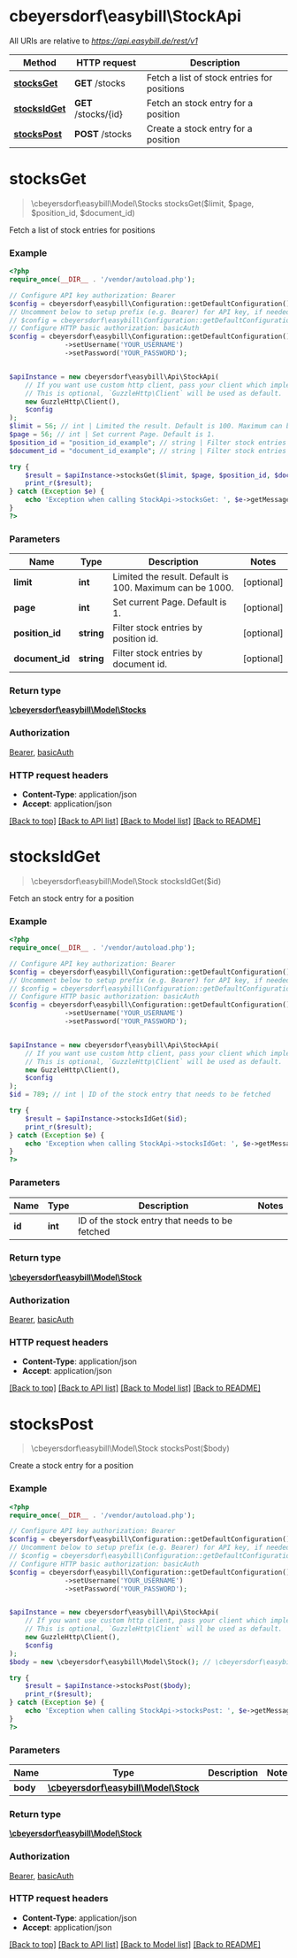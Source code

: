 # cbeyersdorf\easybill\StockApi

All URIs are relative to *https://api.easybill.de/rest/v1*

Method | HTTP request | Description
------------- | ------------- | -------------
[**stocksGet**](StockApi.md#stocksGet) | **GET** /stocks | Fetch a list of stock entries for positions
[**stocksIdGet**](StockApi.md#stocksIdGet) | **GET** /stocks/{id} | Fetch an stock entry for a position
[**stocksPost**](StockApi.md#stocksPost) | **POST** /stocks | Create a stock entry for a position


# **stocksGet**
> \cbeyersdorf\easybill\Model\Stocks stocksGet($limit, $page, $position_id, $document_id)

Fetch a list of stock entries for positions

### Example
```php
<?php
require_once(__DIR__ . '/vendor/autoload.php');

// Configure API key authorization: Bearer
$config = cbeyersdorf\easybill\Configuration::getDefaultConfiguration()->setApiKey('Authorization', 'YOUR_API_KEY');
// Uncomment below to setup prefix (e.g. Bearer) for API key, if needed
// $config = cbeyersdorf\easybill\Configuration::getDefaultConfiguration()->setApiKeyPrefix('Authorization', 'Bearer');
// Configure HTTP basic authorization: basicAuth
$config = cbeyersdorf\easybill\Configuration::getDefaultConfiguration()
              ->setUsername('YOUR_USERNAME')
              ->setPassword('YOUR_PASSWORD');


$apiInstance = new cbeyersdorf\easybill\Api\StockApi(
    // If you want use custom http client, pass your client which implements `GuzzleHttp\ClientInterface`.
    // This is optional, `GuzzleHttp\Client` will be used as default.
    new GuzzleHttp\Client(),
    $config
);
$limit = 56; // int | Limited the result. Default is 100. Maximum can be 1000.
$page = 56; // int | Set current Page. Default is 1.
$position_id = "position_id_example"; // string | Filter stock entries by position id.
$document_id = "document_id_example"; // string | Filter stock entries by document id.

try {
    $result = $apiInstance->stocksGet($limit, $page, $position_id, $document_id);
    print_r($result);
} catch (Exception $e) {
    echo 'Exception when calling StockApi->stocksGet: ', $e->getMessage(), PHP_EOL;
}
?>
```

### Parameters

Name | Type | Description  | Notes
------------- | ------------- | ------------- | -------------
 **limit** | **int**| Limited the result. Default is 100. Maximum can be 1000. | [optional]
 **page** | **int**| Set current Page. Default is 1. | [optional]
 **position_id** | **string**| Filter stock entries by position id. | [optional]
 **document_id** | **string**| Filter stock entries by document id. | [optional]

### Return type

[**\cbeyersdorf\easybill\Model\Stocks**](../Model/Stocks.md)

### Authorization

[Bearer](../../README.md#Bearer), [basicAuth](../../README.md#basicAuth)

### HTTP request headers

 - **Content-Type**: application/json
 - **Accept**: application/json

[[Back to top]](#) [[Back to API list]](../../README.md#documentation-for-api-endpoints) [[Back to Model list]](../../README.md#documentation-for-models) [[Back to README]](../../README.md)

# **stocksIdGet**
> \cbeyersdorf\easybill\Model\Stock stocksIdGet($id)

Fetch an stock entry for a position

### Example
```php
<?php
require_once(__DIR__ . '/vendor/autoload.php');

// Configure API key authorization: Bearer
$config = cbeyersdorf\easybill\Configuration::getDefaultConfiguration()->setApiKey('Authorization', 'YOUR_API_KEY');
// Uncomment below to setup prefix (e.g. Bearer) for API key, if needed
// $config = cbeyersdorf\easybill\Configuration::getDefaultConfiguration()->setApiKeyPrefix('Authorization', 'Bearer');
// Configure HTTP basic authorization: basicAuth
$config = cbeyersdorf\easybill\Configuration::getDefaultConfiguration()
              ->setUsername('YOUR_USERNAME')
              ->setPassword('YOUR_PASSWORD');


$apiInstance = new cbeyersdorf\easybill\Api\StockApi(
    // If you want use custom http client, pass your client which implements `GuzzleHttp\ClientInterface`.
    // This is optional, `GuzzleHttp\Client` will be used as default.
    new GuzzleHttp\Client(),
    $config
);
$id = 789; // int | ID of the stock entry that needs to be fetched

try {
    $result = $apiInstance->stocksIdGet($id);
    print_r($result);
} catch (Exception $e) {
    echo 'Exception when calling StockApi->stocksIdGet: ', $e->getMessage(), PHP_EOL;
}
?>
```

### Parameters

Name | Type | Description  | Notes
------------- | ------------- | ------------- | -------------
 **id** | **int**| ID of the stock entry that needs to be fetched |

### Return type

[**\cbeyersdorf\easybill\Model\Stock**](../Model/Stock.md)

### Authorization

[Bearer](../../README.md#Bearer), [basicAuth](../../README.md#basicAuth)

### HTTP request headers

 - **Content-Type**: application/json
 - **Accept**: application/json

[[Back to top]](#) [[Back to API list]](../../README.md#documentation-for-api-endpoints) [[Back to Model list]](../../README.md#documentation-for-models) [[Back to README]](../../README.md)

# **stocksPost**
> \cbeyersdorf\easybill\Model\Stock stocksPost($body)

Create a stock entry for a position

### Example
```php
<?php
require_once(__DIR__ . '/vendor/autoload.php');

// Configure API key authorization: Bearer
$config = cbeyersdorf\easybill\Configuration::getDefaultConfiguration()->setApiKey('Authorization', 'YOUR_API_KEY');
// Uncomment below to setup prefix (e.g. Bearer) for API key, if needed
// $config = cbeyersdorf\easybill\Configuration::getDefaultConfiguration()->setApiKeyPrefix('Authorization', 'Bearer');
// Configure HTTP basic authorization: basicAuth
$config = cbeyersdorf\easybill\Configuration::getDefaultConfiguration()
              ->setUsername('YOUR_USERNAME')
              ->setPassword('YOUR_PASSWORD');


$apiInstance = new cbeyersdorf\easybill\Api\StockApi(
    // If you want use custom http client, pass your client which implements `GuzzleHttp\ClientInterface`.
    // This is optional, `GuzzleHttp\Client` will be used as default.
    new GuzzleHttp\Client(),
    $config
);
$body = new \cbeyersdorf\easybill\Model\Stock(); // \cbeyersdorf\easybill\Model\Stock | 

try {
    $result = $apiInstance->stocksPost($body);
    print_r($result);
} catch (Exception $e) {
    echo 'Exception when calling StockApi->stocksPost: ', $e->getMessage(), PHP_EOL;
}
?>
```

### Parameters

Name | Type | Description  | Notes
------------- | ------------- | ------------- | -------------
 **body** | [**\cbeyersdorf\easybill\Model\Stock**](../Model/Stock.md)|  |

### Return type

[**\cbeyersdorf\easybill\Model\Stock**](../Model/Stock.md)

### Authorization

[Bearer](../../README.md#Bearer), [basicAuth](../../README.md#basicAuth)

### HTTP request headers

 - **Content-Type**: application/json
 - **Accept**: application/json

[[Back to top]](#) [[Back to API list]](../../README.md#documentation-for-api-endpoints) [[Back to Model list]](../../README.md#documentation-for-models) [[Back to README]](../../README.md)

